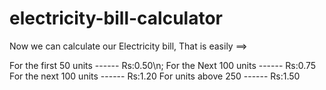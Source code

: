 # electricity-bill-calculator
Now we can calculate our Electricity bill, That is easily ==>



For the first 50 units ------ Rs:0.50\n;
For the Next 100 units ------ Rs:0.75
For the next 100 units ------ Rs:1.20
For units above 250    ------ Rs:1.50
